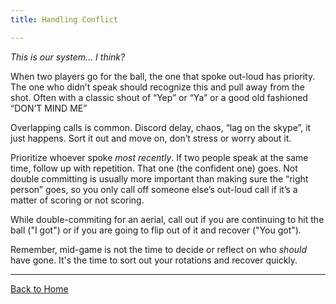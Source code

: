 ```yaml
---
title: Handling Conflict

---
```


*This is our system... I think?*

When two players go for the ball, the one that spoke out-loud has priority. The one who didn’t speak should recognize this and pull away from the shot. Often with a classic shout of “Yep” or “Ya” or a good old fashioned “DON’T MIND ME”

Overlapping calls is common. Discord delay, chaos, “lag on the skype”, it just happens. Sort it out and move on, don’t stress or worry about it.

Prioritize whoever spoke *most recently*. If two people speak at the same time, follow up with repetition. That one (the confident one) goes. Not double committing is usually more important than making sure the “right person” goes, so you only call off someone else’s out-loud call if it’s a matter of scoring or not scoring.

While double-commiting for an aerial, call out if you are continuing to hit the ball ("I got") or if you are going to flip out of it and recover ("You got").

Remember, mid-game is not the time to decide or reflect on who *should* have gone. It's the time to sort out your rotations and recover quickly.

---

[Back to Home](index.md)

